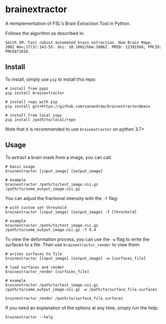 # brainextractor
A reimplementation of FSL's Brain Extraction Tool in Python.

Follows the algorithm as described in:

```
Smith SM. Fast robust automated brain extraction. Hum Brain Mapp.
2002 Nov;17(3):143-55. doi: 10.1002/hbm.10062. PMID: 12391568; PMCID: PMC6871816.
```

## Install

To install, simply use `pip` to install this repo:

```
# install from pypi
pip install brainextractor

# install repo with pip
pip install git+https://github.com/vanandrew/brainextractor@main

# install from local copy
pip install /path/to/local/repo
```

Note that it is recommended to use `brainextractor` on python 3.7+

## Usage

To extract a brain mask from a image, you can call:

```
# basic usage
brainextractor [input_image] [output_image]

# example
brainextractor /path/to/test_image.nii.gz /path/to/some_output_image.nii.gz
```

You can adjust the fractional intensity with the `-f` flag:

```
# with custom set threshold
brainextractor [input_image] [output_image] -f [threshold]

# example
brainextractor /path/to/test_image.nii.gz /path/to/some_output_image.nii.gz -f 0.4
```

To view the deformation process, you can use the `-w` flag to write the
surfaces to a file. Then use `brainextractor_render` to view them:

```
# writes surfaces to file
brainextractor [input_image] [output_image] -w [surfaces_file]

# load surfaces and render
brainextractor_render [surfaces_file]

# example
brainextractor /path/to/test_image.nii.gz /path/to/some_output_image.nii.gz -w /path/to/surface_file.surfaces

brainextractor_render /path/to/surface_file.surfaces
```

If you need an explanation of the options at any time, simply run the help:

```
brainextractor --help
```

